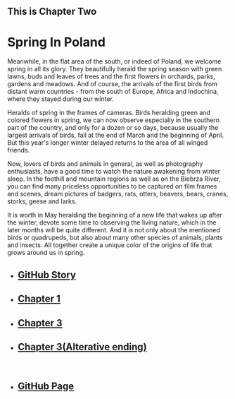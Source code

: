 
<html>
<head>
	<h2>This is Chapter Two</h2>
</head>
<body>
<h1>Spring In Poland</h1>
<p>
	Meanwhile, in the flat area of ​​the south, or indeed of Poland, we welcome spring in all its glory.
	They beautifully herald the spring season with green lawns, buds and leaves of trees and the first
	flowers in orchards, parks, gardens and meadows. And of course, the arrivals of the first birds
	from distant warm countries - from the south of Europe, Africa and Indochina, where they stayed during our winter.
</p>
<p>
	Heralds of spring in the frames of cameras.
	Birds heralding green and colored flowers in spring, we can now observe especially in the southern
	part of the country, and only for a dozen or so days, because usually the largest arrivals of birds,
	fall at the end of March and the beginning of April. But this year's longer winter delayed returns
	to the area of ​​all winged friends.
</p>

<p>
	Now, lovers of birds and animals in general, as well as photography enthusiasts, have a good time
	to watch the nature awakening from winter sleep. In the foothill and mountain regions as well as
	on the Biebrza River, you can find many priceless opportunities to be captured on film frames and
	scenes, dream pictures of badgers, rats, otters, beavers, bears, cranes, storks, geese and larks.
</p>
<p>
	It is worth in May heralding the beginning of a new life that wakes up after the winter,
	devote some time to observing the living nature, which in the later months will be quite different.
	And it is not only about the mentioned birds or quadrupeds, but also about many other species of animals,
	plants and insects. All together create a unique color of the origins of life that grows around us in spring.
</p>
<ul>
    <li><a href="https://mateuszitb.github.io/github-story-2019/"><h2>GitHub Story</h2></a></li>
    <li><a href="https://mateuszitb.github.io/github-story-2019/chapter01.html"><h2>Chapter 1</h2></a></li>
    <li><a href="https://mateuszitb.github.io/github-story-2019/chapter03.html"><h2>Chapter 3</h2></a></li>
    <li><a href="https://mateuszitb.github.io/github-story-2019/blob/alternative_ending/chapter03.html"><h2>Chapter 3(Alterative ending)</h2></a></li>
    <br>
    <li><a href="https://github.com/MateuszITB/github-story-2019/"><h2>GitHub Page</h2></a></li>
</ul>
</body>
</html>
